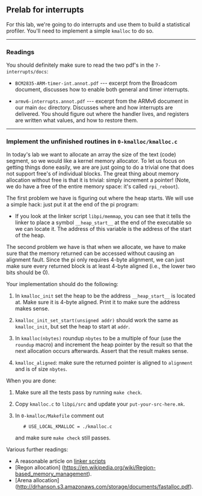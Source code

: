 ## Prelab for interrupts

For this lab, we're going to do interrupts and use them to build a
statistical profiler.   You'll need to implement a simple `kmalloc`
to do so.

---------------------------------------------------------------------------
### Readings

You should definitely make sure to read the two pdf's in the `7-interrupts/docs`:

  - `BCM2835-ARM-timer-int.annot.pdf` --- excerpt from the Broadcom document,
     discusses how to enable both general and timer interrupts.

   - `armv6-interrupts.annot.pdf` ---  excerpt from the ARMv6 document in 
     our main `doc` directory.  Discusses where and how interrupts are delivered.
     You should figure out where the handler lives, and registers are written
     what values, and how to restore them.


-------------------------------------------------------------------------------
###  Implement the unfinished routines in  `0-kmalloc/kmalloc.c`

In today's lab we want to allocate an array the size of the text (code)
segment, so we would like a kernel memory allocator.   To let us focus
on getting things done easily, we are are just going to do a trivial one
that does not support free's of individual blocks.  The great thing about
memory allocation without free is that it is trivial: simply increment
a pointer!  (Note, we do have a free of the entire memory space: it's
called `rpi_reboot`).

The first problem we have is figuring out where the heap starts.  We will
use a simple hack: just put it at the end of the pi program:

  - If you look at the linker script `libpi/memmap`, you can see that it
    tells the linker to place a symbol `__heap_start__` at the end of
    the executable so we can locate it.  The address of this variable
    is the address of the start of the heap.

The second problem we have is that when we allocate, we have to make
sure that the memory returned can be accessed without causing an
alignment fault.  Since the pi only requires 4-byte alignment, we can
just make sure every returned block is at least 4-byte aligned (i.e.,
the lower two bits should be 0).

Your implementation should do the following:
   1. In `kmalloc_init` set the heap to be the address `__heap_start__`
      is located at.  Make sure it is 4-byte aligned.  Print it to make
      sure the address makes sense.

   2. `kmalloc_init_set_start(unsigned addr)` should work the same as
      `kmalloc_init`, but set the heap to start at `addr`.

   3. In `kmalloc(nbytes)` roundup `nbytes` to be a
      multiple of four (use the `roundup` macro) and increment
      the heap pointer by the result so that the next allocation
      occurs afterwards.  Assert that the result makes sense.

   4. `kmalloc_aligned`: make sure the returned pointer is aligned to
      `alignment` and is of size `nbytes`.


When you are done:
  1. Make sure all the tests pass by running `make check`.
  2. Copy `kmalloc.c` to `libpi/src` and update your `put-your-src-here.mk`.
  3. In `0-kmalloc/Makefile` comment out 

            # USE_LOCAL_KMALLOC = ./kmalloc.c

     and make sure `make check` still passes.

Various further readings:
  - A reasonable article on [linker scripts](https://interrupt.memfault.com/blog/how-to-write-linker-scripts-for-firmware)
  - [Regon allocation] (https://en.wikipedia.org/wiki/Region-based_memory_management).
  - [Arena allocation] (http://drhanson.s3.amazonaws.com/storage/documents/fastalloc.pdf).

